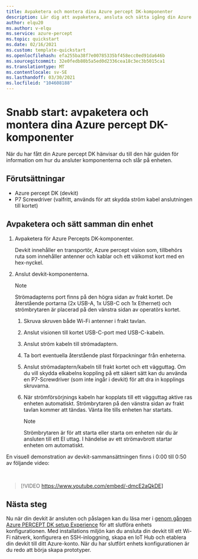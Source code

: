 ```yaml
---
title: Avpaketera och montera dina Azure percept DK-komponenter
description: Lär dig att avpaketera, ansluta och sätta igång din Azure percept DK
author: elqu20
ms.author: v-elqu
ms.service: azure-percept
ms.topic: quickstart
ms.date: 02/16/2021
ms.custom: template-quickstart
ms.openlocfilehash: efa255ba38f7e00785335bf458ecc0ed91da646b
ms.sourcegitcommit: 32e0fedb80b5a5ed0d2336cea18c3ec3b5015ca1
ms.translationtype: MT
ms.contentlocale: sv-SE
ms.lasthandoff: 03/30/2021
ms.locfileid: "104608188"
---
```

# <a name="quickstart-unbox-and-assemble-your-azure-percept-dk-components"></a>Snabb start: avpaketera och montera dina Azure percept DK-komponenter

När du har fått din Azure percept DK hänvisar du till den här guiden för information om hur du ansluter komponenterna och slår på enheten.

## <a name="prerequisites"></a>Förutsättningar

- Azure percept DK (devkit)
- P7 Screwdriver (valfritt, används för att skydda ström kabel anslutningen till kortet)

## <a name="unbox-and-assemble-your-device"></a>Avpaketera och sätt samman din enhet

1. Avpaketera för Azure Percepts DK-komponenter.

    Devkit innehåller en transportör, Azure percept vision som, tillbehörs ruta som innehåller antenner och kablar och ett välkomst kort med en hex-nyckel.

1. Anslut devkit-komponenterna.

    > [!NOTE]
    > Strömadapterns port finns på den högra sidan av frakt kortet. De återstående portarna (2x USB-A, 1x USB-C och 1x Ethernet) och strömbrytaren är placerad på den vänstra sidan av operatörs kortet.

    1. Skruva skruven både Wi-Fi antenner i frakt tavlan.

    1. Anslut visionen till kortet USB-C-port med USB-C-kabeln.

    1. Anslut ström kabeln till strömadaptern.

    1. Ta bort eventuella återstående plast förpackningar från enheterna.

    1. Anslut strömadaptern/kabeln till frakt kortet och ett vägguttag. Om du vill skydda elkabelns koppling på ett säkert sätt kan du använda en P7-Screwdriver (som inte ingår i devkit) för att dra in kopplings skruvarna.

    1. När strömförsörjnings kabeln har kopplats till ett vägguttag aktive ras enheten automatiskt. Strömbrytaren på den vänstra sidan av frakt tavlan kommer att tändas. Vänta lite tills enheten har startats.

        > [!NOTE]
        > Strömbrytaren är för att starta eller starta om enheten när du är ansluten till ett El uttag. I händelse av ett strömavbrott startar enheten om automatiskt.

En visuell demonstration av devkit-sammansättningen finns i 0:00 till 0:50 av följande video:

</br>

> [!VIDEO https://www.youtube.com/embed/-dmcE2aQkDE]

## <a name="next-steps"></a>Nästa steg

Nu när din devkit är ansluten och påslagen kan du läsa mer i [genom gången Azure PERCEPT DK setup Experience](./quickstart-percept-dk-set-up.md) för att slutföra enhets konfigurationen. Med installations miljön kan du ansluta din devkit till ett Wi-Fi nätverk, konfigurera en SSH-inloggning, skapa en IoT Hub och etablera din devkit till ditt Azure-konto. När du har slutfört enhets konfigurationen är du redo att börja skapa prototyper.